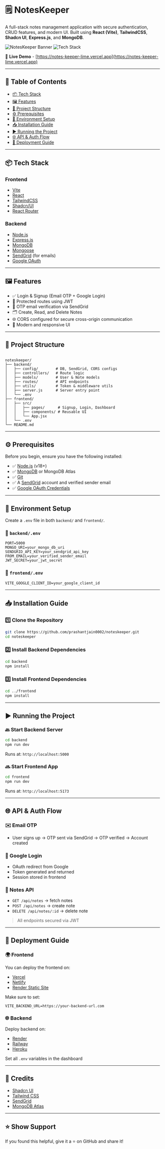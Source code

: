 

# 🗒️ NotesKeeper

A full-stack notes management application with secure authentication, CRUD features, and modern UI. Built using **React (Vite)**, **TailwindCSS**, **Shadcn UI**, **Express.js**, and **MongoDB**.

![NotesKeeper Banner](https://img.shields.io/badge/Status-Active-brightgreen) ![Tech Stack](https://img.shields.io/badge/Stack-MERN-blue)

🔗 **Live Demo** - [https://notes-keeper-lime.vercel.app](https://notes-keeper-lime.vercel.app)

---

## 📌 Table of Contents

- [📦 Tech Stack](#-tech-stack)
- [🖼️ Features](#️-features)
- [📁 Project Structure](#-project-structure)
- [⚙️ Prerequisites](#️-prerequisites)
- [🔐 Environment Setup](#-environment-setup)
- [📥 Installation Guide](#-installation-guide)
- [▶️ Running the Project](#️-running-the-project)
- [🌐 API & Auth Flow](#-api--auth-flow)
- [🚀 Deployment Guide](#-deployment-guide)

---

## 📦 Tech Stack

### **Frontend**
- [Vite](https://vitejs.dev/)
- [React](https://react.dev/)
- [TailwindCSS](https://tailwindcss.com/)
- [Shadcn/UI](https://ui.shadcn.com/)
- [React Router](https://reactrouter.com/)

### **Backend**
- [Node.js](https://nodejs.org/)
- [Express.js](https://expressjs.com/)
- [MongoDB](https://www.mongodb.com/)
- [Mongoose](https://mongoosejs.com/)
- [SendGrid](https://sendgrid.com/) (for emails)
- [Google OAuth](https://console.cloud.google.com/)

---

## 🖼️ Features

- ✅ Login & Signup (Email OTP + Google Login)
- 🔐 Protected routes using JWT
- 📧 OTP email verification via SendGrid
- 🗂️ Create, Read, and Delete Notes
- 🌐 CORS configured for secure cross-origin communication
- 🎨 Modern and responsive UI

---

## 📁 Project Structure



```

noteskeeper/
├── backend/
│   ├── config/        # DB, SendGrid, CORS configs
│   ├── controllers/   # Route logic
│   ├── models/        # User & Note models
│   ├── routes/        # API endpoints
│   ├── utils/         # Token & middleware utils
│   ├── server.js      # Server entry point
│   └── .env
├── frontend/
│   ├── src/
│   │   ├── pages/      # Signup, Login, Dashboard
│   │   ├── components/ # Reusable UI
│   │   └── App.jsx
│   └── .env
└── README.md

````

---

## ⚙️ Prerequisites

Before you begin, ensure you have the following installed:

- ✅ [Node.js](https://nodejs.org/) (v18+)
- ✅ [MongoDB](https://www.mongodb.com/try/download/community) or MongoDB Atlas
- ✅ [Git](https://git-scm.com/)
- ✅ A [SendGrid](https://sendgrid.com/) account and verified sender email
- ✅ [Google OAuth Credentials](https://console.cloud.google.com/apis/credentials)

---

## 🔐 Environment Setup

Create a `.env` file in both `backend/` and `frontend/`.

### 📂 `backend/.env`
```env
PORT=5000
MONGO_URI=your_mongo_db_uri
SENDGRID_API_KEY=your_sendgrid_api_key
FROM_EMAIL=your_verified_sender_email
JWT_SECRET=your_jwt_secret
````

### 📂 `frontend/.env`

```env
VITE_GOOGLE_CLIENT_ID=your_google_client_id
```

---

## 📥 Installation Guide

### 1️⃣ Clone the Repository

```bash
git clone https://github.com/prashantjain0002/noteskeeper.git
cd noteskeeper
```

### 2️⃣ Install Backend Dependencies

```bash
cd backend
npm install
```

### 3️⃣ Install Frontend Dependencies

```bash
cd ../frontend
npm install
```

---

## ▶️ Running the Project

### 🔙 Start Backend Server

```bash
cd backend
npm run dev
```

Runs at: `http://localhost:5000`

### 🔜 Start Frontend App

```bash
cd frontend
npm run dev
```

Runs at: `http://localhost:5173`

---

## 🌐 API & Auth Flow

### ✉️ Email OTP

* User signs up → OTP sent via SendGrid → OTP verified → Account created

### 🔐 Google Login

* OAuth redirect from Google
* Token generated and returned
* Session stored in frontend

### 🧾 Notes API

* `GET /api/notes` → fetch notes
* `POST /api/notes` → create note
* `DELETE /api/notes/:id` → delete note

> All endpoints secured via JWT

---

## 🚀 Deployment Guide

### 🌍 Frontend

You can deploy the frontend on:

* [Vercel](https://vercel.com/)
* [Netlify](https://www.netlify.com/)
* [Render Static Site](https://render.com/)

Make sure to set:

```env
VITE_BACKEND_URL=https://your-backend-url.com
```

### 🌐 Backend

Deploy backend on:

* [Render](https://render.com/)
* [Railway](https://railway.app/)
* [Heroku](https://www.heroku.com/)

Set all `.env` variables in the dashboard

---


## 🙌 Credits

* [Shadcn UI](https://ui.shadcn.com/)
* [Tailwind CSS](https://tailwindcss.com/)
* [SendGrid](https://sendgrid.com/)
* [MongoDB Atlas](https://www.mongodb.com/cloud/atlas)

---

## ⭐ Show Support

If you found this helpful, give it a ⭐ on GitHub and share it!



